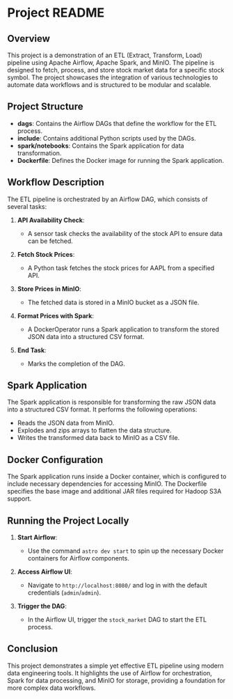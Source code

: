 # Project README

## Overview

This project is a demonstration of an ETL (Extract, Transform, Load) pipeline using Apache Airflow, Apache Spark, and MinIO. The pipeline is designed to fetch, process, and store stock market data for a specific stock symbol. The project showcases the integration of various technologies to automate data workflows and is structured to be modular and scalable.

## Project Structure

- **dags**: Contains the Airflow DAGs that define the workflow for the ETL process.
- **include**: Contains additional Python scripts used by the DAGs.
- **spark/notebooks**: Contains the Spark application for data transformation.
- **Dockerfile**: Defines the Docker image for running the Spark application.

## Workflow Description

The ETL pipeline is orchestrated by an Airflow DAG, which consists of several tasks:

1. **API Availability Check**:

   - A sensor task checks the availability of the stock API to ensure data can be fetched.

2. **Fetch Stock Prices**:

   - A Python task fetches the stock prices for AAPL from a specified API.

3. **Store Prices in MinIO**:

   - The fetched data is stored in a MinIO bucket as a JSON file.

4. **Format Prices with Spark**:

   - A DockerOperator runs a Spark application to transform the stored JSON data into a structured CSV format.

5. **End Task**:
   - Marks the completion of the DAG.

## Spark Application

The Spark application is responsible for transforming the raw JSON data into a structured CSV format. It performs the following operations:

- Reads the JSON data from MinIO.
- Explodes and zips arrays to flatten the data structure.
- Writes the transformed data back to MinIO as a CSV file.

## Docker Configuration

The Spark application runs inside a Docker container, which is configured to include necessary dependencies for accessing MinIO. The Dockerfile specifies the base image and additional JAR files required for Hadoop S3A support.

## Running the Project Locally

1. **Start Airflow**:

   - Use the command `astro dev start` to spin up the necessary Docker containers for Airflow components.

2. **Access Airflow UI**:

   - Navigate to `http://localhost:8080/` and log in with the default credentials (`admin`/`admin`).

3. **Trigger the DAG**:
   - In the Airflow UI, trigger the `stock_market` DAG to start the ETL process.

## Conclusion

This project demonstrates a simple yet effective ETL pipeline using modern data engineering tools. It highlights the use of Airflow for orchestration, Spark for data processing, and MinIO for storage, providing a foundation for more complex data workflows.
